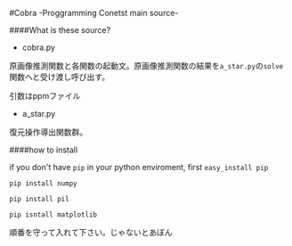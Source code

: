 #Cobra -Proggramming Conetst main source-

####What is these source?
- cobra.py


原画像推測関数と各関数の起動文。原画像推測関数の結果を`a_star.py`の`solve`関数へと受け渡し呼び出す。

引数はppmファイル
- a_star.py

復元操作導出関数群。

####how to install

if you don't have `pip` in your python enviroment, first `easy_install pip`

` pip install numpy `

` pip install pil `

` pip isntall matplotlib `

順番を守って入れて下さい。じゃないとあぼん 
